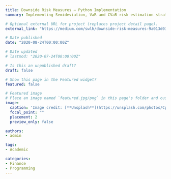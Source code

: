 ```yaml
---
title: Downside Risk Measures — Python Implementation
summary: Implementing Semideviation, VaR and CVaR risk estimation strategies in Python. Downside risk is when the returns go lower than the buy price and how to estimate them. 

# Optional external URL for project (replaces project detail page).
external_link: "https://medium.com/swlh/downside-risk-measures-9a013d03800d"

# Date published
date: "2020-08-24T00:00:00Z"

# Date updated
# lastmod: "2020-07-24T00:00:00Z"

# Is this an unpublished draft?
draft: false

# Show this page in the Featured widget?
featured: false

# Featured image
# Place an image named `featured.jpg/png` in this page's folder and customize its options here.
image:
  caption: 'Image credit: [**Unsplash**](https://unsplash.com/photos/CpkOjOcXdUY)'
  focal_point: ""
  placement: 2
  preview_only: false

authors:
- admin

tags:
- Academic

categories:
- Finance 
- Programming
---
```

